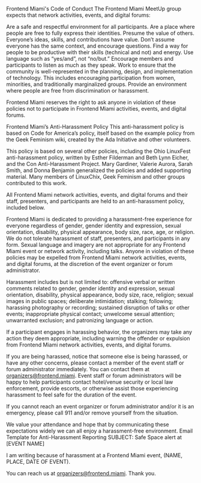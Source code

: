 Frontend Miami's Code of Conduct
The Frontend Miami MeetUp group expects that network activities, events, and digital forums:

Are a safe and respectful environment for all participants.
Are a place where people are free to fully express their identities.
Presume the value of others. Everyone’s ideas, skills, and contributions have value.
Don’t assume everyone has the same context, and encourage questions.
Find a way for people to be productive with their skills (technical and not) and energy. Use language such as “yes/and”, not “no/but.”
Encourage members and participants to listen as much as they speak.
Work to ensure that the community is well-represented in the planning, design, and implementation of technology. This includes encouraging participation from women, minorities, and traditionally marginalized groups.
Provide an environment where people are free from discrimination or harassment.

Frontend Miami reserves the right to ask anyone in violation of these policies not to participate in Frontend Miami activities, events, and digital forums.

Frontend Miami’s Anti-Harassment Policy
This anti-harassment policy is based on Code for America’s policy, itself based on the example policy from the Geek Feminism wiki, created by the Ada Initiative and other volunteers.

This policy is based on several other policies, including the Ohio LinuxFest anti-harassment policy, written by Esther Filderman and Beth Lynn Eicher, and the Con Anti-Harassment Project. Mary Gardiner, Valerie Aurora, Sarah Smith, and Donna Benjamin generalized the policies and added supporting material. Many members of LinuxChix, Geek Feminism and other groups contributed to this work.



All Frontend Miami network activities, events, and digital forums and their staff, presenters, and participants are held to an anti-harassment policy, included below.

Frontend Miami is dedicated to providing a harassment-free experience for everyone regardless of gender, gender identity and expression, sexual orientation, disability, physical appearance, body size, race, age, or religion. We do not tolerate harassment of staff, presenters, and participants in any form. Sexual language and imagery are not appropriate for any Frontend Miami event or network activity, including talks. Anyone in violation of these policies may be expelled from Frontend Miami network activities, events, and digital forums, at the discretion of the event organizer or forum administrator.

Harassment includes but is not limited to: offensive verbal or written comments related to gender, gender identity and expression, sexual orientation, disability, physical appearance, body size, race, religion; sexual images in public spaces; deliberate intimidation; stalking; following; harassing photography or recording; sustained disruption of talks or other events; inappropriate physical contact; unwelcome sexual attention; unwarranted exclusion; and patronizing language or action.

If a participant engages in harassing behavior, the organizers may take any action they deem appropriate, including warning the offender or expulsion from Frontend Miami network activities, events, and digital forums.

If you are being harassed, notice that someone else is being harassed, or have any other concerns, please contact a member of the event staff or forum administrator immediately. You can contact them at organizers@frontend.miami. Event staff or forum administrators will be happy to help participants contact hotel/venue security or local law enforcement, provide escorts, or otherwise assist those experiencing harassment to feel safe for the duration of the event.

If you cannot reach an event organizer or forum administrator and/or it is an emergency, please call 911 and/or remove yourself from the situation.

We value your attendance and hope that by communicating these expectations widely we can all enjoy a harassment-free environment.
Email Template for Anti-Harassment Reporting
SUBJECT: Safe Space alert at [EVENT NAME]

I am writing because of harassment at a Frontend Miami event, (NAME, PLACE, DATE OF EVENT).

You can reach us at organizers@frontend.miami. Thank you.
